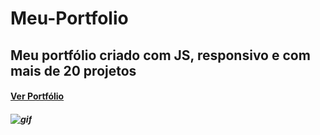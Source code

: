 # Meu-Portfolio
## Meu portfólio criado com JS, responsivo e com mais de 20 projetos
#### [Ver Portfólio](https://casaliportfolio.netlify.app/)
##### ![gif](https://github.com/CasaliWe/Meu-Portfolio/blob/main/portMeu.gif)
